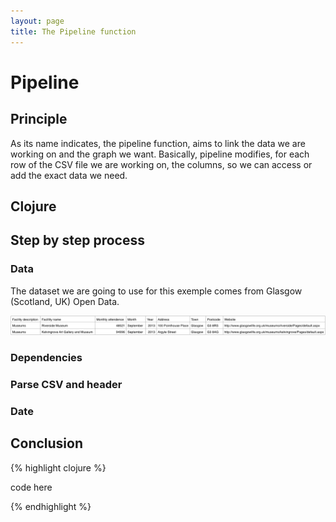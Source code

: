 ```yaml
---
layout: page
title: The Pipeline function
---
```


# Pipeline

## Principle
As its name indicates, the pipeline function, aims to link the data we are working on and the graph we want. Basically, pipeline modifies, for each row of the CSV file we are working on, the columns, so we can access or add the exact data we need.

## Clojure 

## Step by step process

### Data
The dataset we are going to use for this exemple comes from Glasgow (Scotland, UK) Open Data. 

![Data Screenshot](/assets/111_pipeline_1.png)

### Dependencies

### Parse CSV and header

### Date

###

## Conclusion 

{% highlight clojure %}

code here


{% endhighlight %}